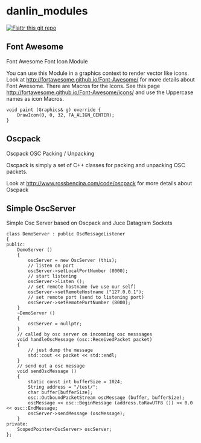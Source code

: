 # danlin_modules

[![Flattr this git repo](http://api.flattr.com/button/flattr-badge-large.png)](https://flattr.com/submit/auto?user_id=danlin&url=https://github.com/danlin/danlin_modules&title=danlin_modules&language=cpp&tags=github&category=software)

## Font Awesome 

Font Awesome Font Icon Module

You can use this Module in a graphics context to render vector like icons. 
Look at http://fortawesome.github.io/Font-Awesome/ for more details about Font Awesome.
There are Macros for the Icons. See this page http://fortawesome.github.io/Font-Awesome/icons/ and use the Uppercase names as icon Macros. 


```
void paint (Graphics& g) override {
	DrawIcon(0, 0, 32, FA_ALIGN_CENTER);
}
```

## Oscpack

Oscpack OSC Packing / Unpacking

Oscpack is simply a set of C++ classes for packing and unpacking OSC packets.

Look at http://www.rossbencina.com/code/oscpack for more details about Oscpack

## Simple OscServer

Simple Osc Server based on Oscpack and Juce Datagram Sockets

```
class DemoServer : public OscMessageListener
{
public:
    DemoServer ()
    {
        oscServer = new OscServer (this);
        // listen on port 
        oscServer->setLocalPortNumber (8000);
        // start listening
        oscServer->listen ();
        // set remote hostname (we use our self)
        oscServer->setRemoteHostname ("127.0.0.1");
        // set remote port (send to listening port)
        oscServer->setRemotePortNumber (8000);
    }
    ~DemoServer ()
    {
        oscServer = nullptr;
    }
    // called by osc server on incomming osc messsages
    void handleOscMessage (osc::ReceivedPacket packet)
    {
        // just dump the message
        std::cout << packet << std::endl;
    }
    // send out a osc message
    void sendOscMessage ()
    {
        static const int bufferSize = 1024;
        String address = "/test/";
        char buffer[bufferSize];
        osc::OutboundPacketStream oscMessage (buffer, bufferSize);
        oscMessage << osc::BeginMessage (address.toRawUTF8 ()) << 0.0 << osc::EndMessage;
        oscServer->sendMessage (oscMessage);
    }
private:
    ScopedPointer<OscServer> oscServer;
};
```
